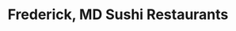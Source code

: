---
layout: city
title: Frederick, MD Sushi Restaurants
permalink: /maryland/frederick/
stateAbbr: MD
stateName: Maryland
cityName: Frederick

---